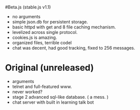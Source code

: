 #Beta.js (stable.js v1.1)

- no arguments
- simple json.db for persistent storage.
- basic httpd with get and 8 file caching mechanism.
- levelized across single protocol.
- cookies.js is amazing.
- organized files, terrible codel
- chat was decent, had good tracking, fixed to 256 messages.

# Original (unreleased)

- arguments
- telnet and full-featured www.
- never worked?
- stage 2 advanced sql-like database. ( a mess. )
- chat server with built in learning talk bot